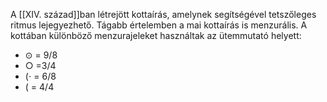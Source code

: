 A [[XIV. század]]ban létrejött kottaírás, amelynek segítségével tetszőleges ritmus lejegyezhető. Tágabb értelemben a mai kottaírás is menzurális.
A kottában különböző menzurajeleket használtak az ütemmutató helyett:
- $\odot$ = 9/8
- $\bigcirc$ =3/4
- ($\cdot$ = 6/8
- ( = 4/4